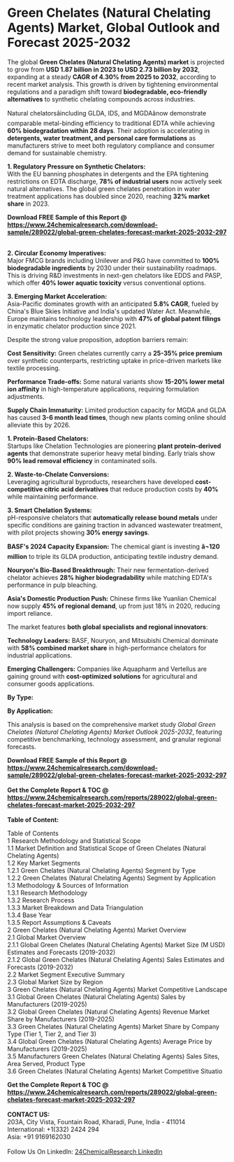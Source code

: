 <h1>Green Chelates (Natural Chelating Agents) Market, Global Outlook and Forecast 2025-2032</h1><p>The global <strong>Green Chelates (Natural Chelating Agents) market</strong> is projected to grow from <strong>USD 1.87 billion in 2023 to USD 2.73 billion by 2032</strong>, expanding at a steady <strong>CAGR of 4.30% from 2025 to 2032</strong>, according to recent market analysis. This growth is driven by tightening environmental regulations and a paradigm shift toward <strong>biodegradable, eco-friendly alternatives</strong> to synthetic chelating compounds across industries.</p><p>Natural chelatorsâincluding GLDA, IDS, and MGDAânow demonstrate comparable metal-binding efficiency to traditional EDTA while achieving <strong>60% biodegradation within 28 days</strong>. Their adoption is accelerating in <strong>detergents, water treatment, and personal care formulations</strong> as manufacturers strive to meet both regulatory compliance and consumer demand for sustainable chemistry.</p><p><strong>1. Regulatory Pressure on Synthetic Chelators:</strong><br>
With the EU banning phosphates in detergents and the EPA tightening restrictions on EDTA discharge, <strong>78% of industrial users</strong> now actively seek natural alternatives. The global green chelates penetration in water treatment applications has doubled since 2020, reaching <strong>32% market share</strong> in 2023.</p><div><b>Download FREE Sample of this Report @ 
            <a href="https://www.24chemicalresearch.com/download-sample/289022/global-green-chelates-forecast-market-2025-2032-297">
            https://www.24chemicalresearch.com/download-sample/289022/global-green-chelates-forecast-market-2025-2032-297</a></b></div><br><p><strong>2. Circular Economy Imperatives:</strong><br>
Major FMCG brands including Unilever and P&amp;G have committed to <strong>100% biodegradable ingredients</strong> by 2030 under their sustainability roadmaps. This is driving R&amp;D investments in next-gen chelators like EDDS and PASP, which offer <strong>40% lower aquatic toxicity</strong> versus conventional options.</p><p><strong>3. Emerging Market Acceleration:</strong><br>
Asia-Pacific dominates growth with an anticipated <strong>5.8% CAGR</strong>, fueled by China's Blue Skies Initiative and India's updated Water Act. Meanwhile, Europe maintains technology leadership with <strong>47% of global patent filings</strong> in enzymatic chelator production since 2021.</p><p>Despite the strong value proposition, adoption barriers remain:</p><p><strong>Cost Sensitivity:</strong> Green chelates currently carry a <strong>25-35% price premium</strong> over synthetic counterparts, restricting uptake in price-driven markets like textile processing.</p><p><strong>Performance Trade-offs:</strong> Some natural variants show <strong>15-20% lower metal ion affinity</strong> in high-temperature applications, requiring formulation adjustments.</p><p><strong>Supply Chain Immaturity:</strong> Limited production capacity for MGDA and GLDA has caused <strong>3-6 month lead times</strong>, though new plants coming online should alleviate this by 2026.</p><p><strong>1. Protein-Based Chelators:</strong><br>
Startups like Chelation Technologies are pioneering <strong>plant protein-derived agents</strong> that demonstrate superior heavy metal binding. Early trials show <strong>90% lead removal efficiency</strong> in contaminated soils.</p><p><strong>2. Waste-to-Chelate Conversions:</strong><br>
Leveraging agricultural byproducts, researchers have developed <strong>cost-competitive citric acid derivatives</strong> that reduce production costs by <strong>40%</strong> while maintaining performance.</p><p><strong>3. Smart Chelation Systems:</strong><br>
pH-responsive chelators that <strong>automatically release bound metals</strong> under specific conditions are gaining traction in advanced wastewater treatment, with pilot projects showing <strong>30% energy savings</strong>.</p><p><strong>BASF's 2024 Capacity Expansion:</strong> The chemical giant is investing <strong>â¬120 million</strong> to triple its GLDA production, anticipating textile industry demand.</p><p><strong>Nouryon's Bio-Based Breakthrough:</strong> Their new fermentation-derived chelator achieves <strong>28% higher biodegradability</strong> while matching EDTA's performance in pulp bleaching.</p><p><strong>Asia's Domestic Production Push:</strong> Chinese firms like Yuanlian Chemical now supply <strong>45% of regional demand</strong>, up from just 18% in 2020, reducing import reliance.</p><p>The market features <strong>both global specialists and regional innovators</strong>:</p><p><strong>Technology Leaders:</strong> BASF, Nouryon, and Mitsubishi Chemical dominate with <strong>58% combined market share</strong> in high-performance chelators for industrial applications.</p><p><strong>Emerging Challengers:</strong> Companies like Aquapharm and Vertellus are gaining ground with <strong>cost-optimized solutions</strong> for agricultural and consumer goods applications.</p><p><strong>By Type:</strong></p><p><strong>By Application:</strong></p><p>This analysis is based on the comprehensive market study <em>Global Green Chelates (Natural Chelating Agents) Market Outlook 2025-2032</em>, featuring competitive benchmarking, technology assessment, and granular regional forecasts.</p><div><b>Download FREE Sample of this Report @ 
            <a href="https://www.24chemicalresearch.com/download-sample/289022/global-green-chelates-forecast-market-2025-2032-297">
            https://www.24chemicalresearch.com/download-sample/289022/global-green-chelates-forecast-market-2025-2032-297</a></b></div><br><div><b>Get the Complete Report & TOC @ 
            <a href="https://www.24chemicalresearch.com/reports/289022/global-green-chelates-forecast-market-2025-2032-297">
            https://www.24chemicalresearch.com/reports/289022/global-green-chelates-forecast-market-2025-2032-297</a></b></div><br>
            <b>Table of Content:</b><p>Table of Contents<br />
1 Research Methodology and Statistical Scope<br />
1.1 Market Definition and Statistical Scope of Green Chelates (Natural Chelating Agents)<br />
1.2 Key Market Segments<br />
1.2.1 Green Chelates (Natural Chelating Agents) Segment by Type<br />
1.2.2 Green Chelates (Natural Chelating Agents) Segment by Application<br />
1.3 Methodology & Sources of Information<br />
1.3.1 Research Methodology<br />
1.3.2 Research Process<br />
1.3.3 Market Breakdown and Data Triangulation<br />
1.3.4 Base Year<br />
1.3.5 Report Assumptions & Caveats<br />
2 Green Chelates (Natural Chelating Agents) Market Overview<br />
2.1 Global Market Overview<br />
2.1.1 Global Green Chelates (Natural Chelating Agents) Market Size (M USD) Estimates and Forecasts (2019-2032)<br />
2.1.2 Global Green Chelates (Natural Chelating Agents) Sales Estimates and Forecasts (2019-2032)<br />
2.2 Market Segment Executive Summary<br />
2.3 Global Market Size by Region<br />
3 Green Chelates (Natural Chelating Agents) Market Competitive Landscape<br />
3.1 Global Green Chelates (Natural Chelating Agents) Sales by Manufacturers (2019-2025)<br />
3.2 Global Green Chelates (Natural Chelating Agents) Revenue Market Share by Manufacturers (2019-2025)<br />
3.3 Green Chelates (Natural Chelating Agents) Market Share by Company Type (Tier 1, Tier 2, and Tier 3)<br />
3.4 Global Green Chelates (Natural Chelating Agents) Average Price by Manufacturers (2019-2025)<br />
3.5 Manufacturers Green Chelates (Natural Chelating Agents) Sales Sites, Area Served, Product Type<br />
3.6 Green Chelates (Natural Chelating Agents) Market Competitive Situatio</p><div><b>Get the Complete Report & TOC @ 
            <a href="https://www.24chemicalresearch.com/reports/289022/global-green-chelates-forecast-market-2025-2032-297">
            https://www.24chemicalresearch.com/reports/289022/global-green-chelates-forecast-market-2025-2032-297</a></b></div><br><b>CONTACT US:</b><br>
            203A, City Vista, Fountain Road, Kharadi, Pune, India - 411014<br>
            International: +1(332) 2424 294<br>
            Asia: +91 9169162030 <br><br>
            Follow Us On LinkedIn: <a href="https://www.linkedin.com/company/24chemicalresearch/">24ChemicalResearch LinkedIn</a>